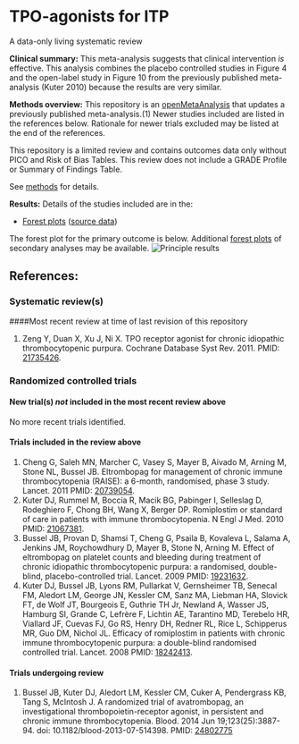 TPO-agonists for ITP
====================
A data-only living systematic review

**Clinical summary:** This meta-analysis suggests that clinical intervention *is* effective. This analysis combines the placebo controlled studies in Figure 4 and the open-label study in Figure 10 from the previously published meta-analysis (Kuter 2010) because the results are very similar.

**Methods overview:** This repository is an [openMetaAnalysis](https://openmetaanalysis.github.io/) that updates a previously published meta-analysis.(1) Newer studies included are listed in the references below. Rationale for newer trials excluded may be listed at the end of the references. 

This repository is a limited review and contains outcomes data only without PICO and Risk of Bias Tables.  This review does not include a GRADE Profile or Summary of Findings Table.

See [methods](http://openmetaanalysis.github.io/methods.html) for details.

**Results:** Details of the studies included are in the:
* [Forest plots](../../tree/master/forest-plots) ([source data](../../tree/master/data))

The forest plot for the primary outcome is below. Additional [forest plots](../../tree/master/forest-plots) of secondary analyses may be available. 
![Principle results](https://github.com/openMetaAnalysis/TPO-agonists-for-ITP/blob/master/forest-plots/Outcome-Primary.png "Principle results")

References:
----------------------------------
### Systematic review(s)
####Most recent review at time of last revision of this repository
1. Zeng Y, Duan X, Xu J, Ni X. TPO receptor agonist for chronic idiopathic
thrombocytopenic purpura. Cochrane Database Syst Rev. 2011. PMID: [21735426](http://pubmed.gov/21735426).

### Randomized controlled trials
#### New trial(s) *not* included in the most recent review above
No more recent trials identified.

#### Trials included in the review above
1. Cheng G, Saleh MN, Marcher C, Vasey S, Mayer B, Aivado M, Arning M, Stone NL, Bussel JB. Eltrombopag for management of chronic immune thrombocytopenia (RAISE): a 6-month, randomised, phase 3 study. Lancet. 2011 PMID: <a href="http://pubmed.gov/20739054">20739054</a>. 
1. Kuter DJ, Rummel M, Boccia R, Macik BG, Pabinger I, Selleslag D, Rodeghiero F, Chong BH, Wang X, Berger DP. Romiplostim or standard of care in patients with immune thrombocytopenia. N Engl J Med. 2010 PMID: <a href="http://pubmed.gov/21067381">21067381</a>. 
1. Bussel JB, Provan D, Shamsi T, Cheng G, Psaila B, Kovaleva L, Salama A, Jenkins JM, Roychowdhury D, Mayer B, Stone N, Arning M. Effect of eltrombopag on  platelet counts and bleeding during treatment of chronic idiopathic thrombocytopenic purpura: a randomised, double-blind, placebo-controlled trial. Lancet. 2009 PMID: <a href="http://pubmed.gov/19231632">19231632</a>.
1. Kuter DJ, Bussel JB, Lyons RM, Pullarkat V, Gernsheimer TB, Senecal FM, Aledort LM, George JN, Kessler CM, Sanz MA, Liebman HA, Slovick FT, de Wolf JT, Bourgeois E, Guthrie TH Jr, Newland A, Wasser JS, Hamburg SI, Grande C, Lefrère F, Lichtin AE, Tarantino MD, Terebelo HR, Viallard JF, Cuevas FJ, Go RS, Henry DH, Redner RL, Rice L, Schipperus MR, Guo DM, Nichol JL. Efficacy of romiplostim  in patients with chronic immune thrombocytopenic purpura: a double-blind randomised controlled trial. Lancet. 2008 PMID: <a href="http://pubmed.gov/18242413">18242413</a>. 

#### Trials undergoing review
1. Bussel JB, Kuter DJ, Aledort LM, Kessler CM, Cuker A, Pendergrass KB, Tang S, McIntosh J. A randomized trial of avatrombopag, an investigational thrombopoietin-receptor agonist, in persistent and chronic immune thrombocytopenia. Blood. 2014 Jun 19;123(25):3887-94. doi: 10.1182/blood-2013-07-514398. PMID: <a href="http://pubmed.gov/24802775">24802775</a>

